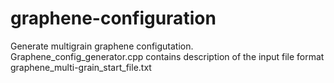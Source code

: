 # graphene-configuration
Generate multigrain graphene configutation. 
Graphene_config_generator.cpp contains description of the input file format graphene_multi-grain_start_file.txt
